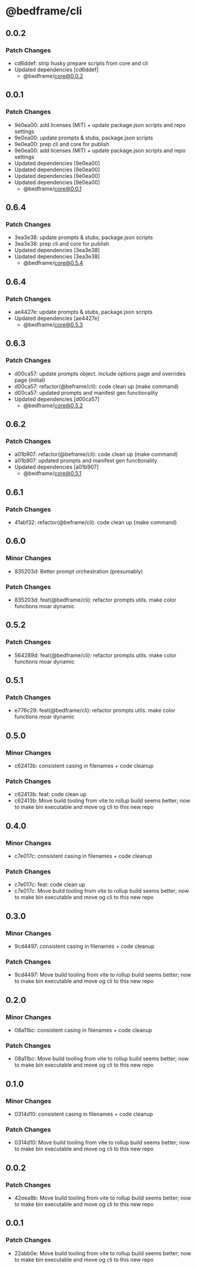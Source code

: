# @bedframe/cli

## 0.0.2

### Patch Changes

- cd6ddef: strip husky prepare scripts from core and cli
- Updated dependencies [cd6ddef]
  - @bedframe/core@0.0.2

## 0.0.1

### Patch Changes

- 9e0ea00: add licenses (MIT) + update package.json scripts and repo settings
- 9e0ea00: update prompts & stubs, package.json scripts
- 9e0ea00: prep cli and core for publish
- 9e0ea00: add licenses (MIT) + update package.json scripts and repo settings
- Updated dependencies [9e0ea00]
- Updated dependencies [9e0ea00]
- Updated dependencies [9e0ea00]
- Updated dependencies [9e0ea00]
  - @bedframe/core@0.0.1

## 0.6.4

### Patch Changes

- 3ea3e38: update prompts & stubs, package.json scripts
- 3ea3e38: prep cli and core for publish
- Updated dependencies [3ea3e38]
- Updated dependencies [3ea3e38]
  - @bedframe/core@0.5.4

## 0.6.4

### Patch Changes

- ae4427e: update prompts & stubs, package.json scripts
- Updated dependencies [ae4427e]
  - @bedframe/core@0.5.3

## 0.6.3

### Patch Changes

- d00ca57: update prompts object. include options page and overrides page (initial)
- d00ca57: refactor(@beframe/cli): code clean up (make command)
- d00ca57: updated prompts and manifest gen functionality
- Updated dependencies [d00ca57]
  - @bedframe/core@0.5.2

## 0.6.2

### Patch Changes

- a01b907: refactor(@beframe/cli): code clean up (make command)
- a01b907: updated prompts and manifest gen functionality
- Updated dependencies [a01b907]
  - @bedframe/core@0.5.1

## 0.6.1

### Patch Changes

- 41abf32: refactor(@beframe/cli): code clean up (make command)

## 0.6.0

### Minor Changes

- 835203d: Better prompt orchestration (presumably)

### Patch Changes

- 835203d: feat(@bedframe/cli): refactor prompts utils. make color functions moar dynamic

## 0.5.2

### Patch Changes

- 564289d: feat(@bedframe/cli): refactor prompts utils. make color functions moar dynamic

## 0.5.1

### Patch Changes

- e776c29: feat(@bedframe/cli): refactor prompts utils. make color functions moar dynamic

## 0.5.0

### Minor Changes

- c62413b: consistent casing in filenames + code cleanup

### Patch Changes

- c62413b: feat: code clean up
- c62413b: Move build tooling from vite to rollup
  build seems better; now to make bin executable
  and move og cli to this new repo

## 0.4.0

### Minor Changes

- c7e017c: consistent casing in filenames + code cleanup

### Patch Changes

- c7e017c: feat: code clean up
- c7e017c: Move build tooling from vite to rollup
  build seems better; now to make bin executable
  and move og cli to this new repo

## 0.3.0

### Minor Changes

- 9cd4497: consistent casing in filenames + code cleanup

### Patch Changes

- 9cd4497: Move build tooling from vite to rollup
  build seems better; now to make bin executable
  and move og cli to this new repo

## 0.2.0

### Minor Changes

- 08a11bc: consistent casing in filenames + code cleanup

### Patch Changes

- 08a11bc: Move build tooling from vite to rollup
  build seems better; now to make bin executable
  and move og cli to this new repo

## 0.1.0

### Minor Changes

- 0314d10: consistent casing in filenames + code cleanup

### Patch Changes

- 0314d10: Move build tooling from vite to rollup
  build seems better; now to make bin executable
  and move og cli to this new repo

## 0.0.2

### Patch Changes

- 42eea8b: Move build tooling from vite to rollup
  build seems better; now to make bin executable
  and move og cli to this new repo

## 0.0.1

### Patch Changes

- 22abb0e: Move build tooling from vite to rollup
  build seems better; now to make bin executable
  and move og cli to this new repo

